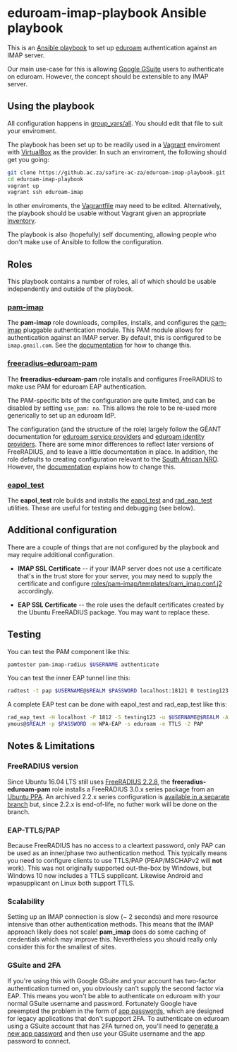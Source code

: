 # eduroam-imap-playbook Ansible playbook

This is an [Ansible playbook](http://docs.ansible.com/ansible/latest/playbooks.html) to set up [eduroam](https://eduroam.org/) authentication against an IMAP server.

Our main use-case for this is allowing [Google GSuite](https://gsuite.google.com/) users to authenticate on eduroam. However, the concept should be extensible to any IMAP server.

## Using the playbook

All configuration happens in [group_vars/all](group_vars/all). You should edit that file to suit your enviroment.

The playbook has been set up to be readily used in a [Vagrant](https://www.vagrantup.com/) enviroment with [VirtualBox](https://www.virtualbox.org/) as the provider. In such an enviroment, the following should get you going:

```bash
git clone https://github.ac.za/safire-ac-za/eduroam-imap-playbook.git
cd eduroam-imap-playbook
vagrant up
vagrant ssh eduroam-imap
```
In other enviroments, the [Vagrantfile](Vagrantfile) may need to be edited. Alternatively, the playbook should be usable without Vagrant given an appropriate [inventory](inventories/).

The playbook is also (hopefully) self documenting, allowing people who don't make use of Ansible to follow the configuration.

## Roles

This playbook contains a number of roles, all of which should be usable independently and outside of the playbook.

### [pam-imap](roles/pam-imap)

The **pam-imap** role downloads, compiles, installs, and configures the [pam-imap](https://github.com/wdoekes/pam-imap) pluggable authentication module. This PAM module allows for authentication against an IMAP server. By default, this is configured to be `imap.gmail.com`. See the [documentation](roles/pam-imap/README.md) for how to change this.

### [freeradius-eduroam-pam](roles/freeradius-eduroam-pam)

The **freeradius-eduroam-pam** role installs and configures FreeRADIUS to make use PAM for eduroam EAP authentication.

The PAM-specific bits of the configuration are quite limited, and can be disabled by setting `use_pam: no`. This allows the role to be re-used more generically to set up an eduroam IdP.

The configuration (and the structure of the role) largely follow the GÉANT documentation for [eduroam service providers](https://wiki.geant.org/display/H2eduroam/freeradius-sp) and [eduroam identity providers](https://wiki.geant.org/display/H2eduroam/freeradius-idp). There are some minor differences to reflect later versions of FreeRADIUS, and to leave a little documentation in place. In addition, the role defaults to creating configuration relevant to the [South African NRO](https://eduroam.ac.za/). However, the [documentation](roles/freeradius-eduroam-pam/README.md) explains how to change this.

### [eapol_test](roles/eapol_test)

The **eapol_test** role builds and installs the [eapol_test](http://deployingradius.com/scripts/eapol_test/) and [rad_eap_test](https://github.com/CESNET/rad_eap_test) utilities. These are useful for testing and debugging (see below).

## Additional configuration

There are a couple of things that are not configured by the playbook and may require additional configuration.

* **IMAP SSL Certificate** -- if your IMAP server does not use a certificate that's in the trust store for your server, you may need to supply the certificate and configure [roles/pam-imap/templates/pam_imap.conf.j2](pam_imap.conf) accordingly.

* **EAP SSL Certificate** -- the role uses the default certificates created by the Ubuntu FreeRADIUS package. You may want to replace these.

## Testing

You can test the PAM component like this:

```bash
pamtester pam-imap-radius $USERNAME authenticate
```

You can test the inner EAP tunnel line this:

```bash
radtest -t pap $USERNAME@$REALM $PASSWORD localhost:18121 0 testing123
```

A complete EAP test can be done with eapol_test and rad_eap_test like this:

```bash
rad_eap_test -H localhost -P 1812 -S testing123 -u $USERNAME@$REALM -A anon
ymous@$REALM -p $PASSWORD -m WPA-EAP -s eduroam -e TTLS -2 PAP
```

## Notes & Limitations

### FreeRADIUS version

Since Ubuntu 16.04 LTS still uses [FreeRADIUS 2.2.8](https://packages.ubuntu.com/xenial/amd64/freeradius), the **freeradius-eduroam-pam** role installs a FreeRADIUS 3.0.x series package from an [Ubuntu PPA](https://launchpad.net/~freeradius/+archive/ubuntu/stable-3.0/). An archived 2.2.x series configuration is [available in a separate branch](https://github.com/safire-ac-za/eduroam-imap-playbook/tree/freeradius-2.x) but, since 2.2.x is end-of-life, no futher work will be done on the branch.

### EAP-TTLS/PAP

Because FreeRADIUS has no access to a cleartext password, only PAP can be used as an inner/phase two authentication method. This typically means you need to configure clients to use TTLS/PAP (PEAP/MSCHAPv2 will **not** work). This was not originally supported out-the-box by Windows, but Windows 10 now includes a TTLS supplicant. Likewise Android and wpasupplicant on Linux both support TTLS.

### Scalability

Setting up an IMAP connection is slow (~ 2 seconds) and more resource intensive than other authentication methods. This means that the IMAP approach likely does not scale! **pam_imap** does do some caching of credentials which may improve this. Nevertheless you should really only consider this for the smallest of sites.

### GSuite and 2FA

If you're using this with Google GSuite and your account has two-factor authentication turned on, you obviously can't supply the second factor via EAP. This means you won't be able to authenticate on eduroam with your normal GSuite username and password. Fortunately Google have preempted the problem in the form of [app passwords](https://support.google.com/accounts/answer/185833?hl=en), which are designed for legacy applications that don't suppport 2FA. To authenticate on eduroam using a GSuite account that has 2FA turned on, you'll need to [generate a new app password](https://security.google.com/settings/security/apppasswords) and then use your GSuite username and the app password to connect.
